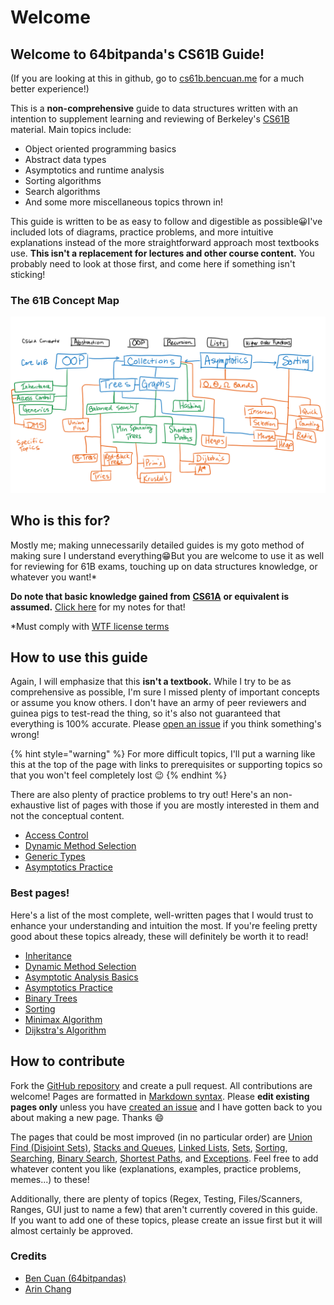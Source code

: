 # Welcome

## Welcome to 64bitpanda's CS61B Guide!

\(If you are looking at this in github, go to [cs61b.bencuan.me](https://cs61b.bencuan.me) for a much better experience!\)

This is a **non-comprehensive** guide to data structures written with an intention to supplement learning and reviewing of Berkeley's [CS61B](https://inst.eecs.berkeley.edu/~cs61b) material. Main topics include:

* Object oriented programming basics
* Abstract data types
* Asymptotics and runtime analysis
* Sorting algorithms
* Search algorithms
* And some more miscellaneous topics thrown in!

This guide is written to be as easy to follow and digestible as possible😀I've included lots of diagrams, practice problems, and more intuitive explanations instead of the more straightforward approach most textbooks use. **This isn't a replacement for lectures and other course content.** You probably need to look at those first, and come here if something isn't sticking!

### The 61B Concept Map

![](.gitbook/assets/image%20%2884%29.png)

## Who is this for?

Mostly me; making unnecessarily detailed guides is my goto method of making sure I understand everything😁But you are welcome to use it as well for reviewing for 61B exams, touching up on data structures knowledge, or whatever you want!\*

**Do note that basic knowledge gained from** [**CS61A**](https://cs61a.org/) **or equivalent is assumed.** [Click here](https://64bitpandas.github.io/cs61a) for my notes for that!

\*Must comply with [WTF license terms](https://github.com/64bitpandas/cs61b-notes/blob/master/LICENSE.md)

## How to use this guide

Again, I will emphasize that this **isn't a textbook.** While I try to be as comprehensive as possible, I'm sure I missed plenty of important concepts or assume you know others. I don't have an army of peer reviewers and guinea pigs to test-read the thing, so it's also not guaranteed that everything is 100% accurate. Please [open an issue](https://github.com/64bitpandas/cs61b-notes/issues) if you think something's wrong!

{% hint style="warning" %}
For more difficult topics, I'll put a warning like this at the top of the page with links to prerequisites or supporting topics so that you won't feel completely lost 😉
{% endhint %}

There are also plenty of practice problems to try out! Here's an non-exhaustive list of pages with those if you are mostly interested in them and not the conceptual content.

* [Access Control](oop/access-control.md#practice)
* [Dynamic Method Selection](oop/dynamic-method-selection.md)
* [Generic Types](oop/generics.md#generic-subtypes)
* [Asymptotics Practice](asymptotics/asymptotics-practice.md)

### Best pages!

Here's a list of the most complete, well-written pages that I would trust to enhance your understanding and intuition the most. If you're feeling pretty good about these topics already, these will definitely be worth it to read!

* [Inheritance](oop/inheritance.md)
* [Dynamic Method Selection](oop/dynamic-method-selection.md)
* [Asymptotic Analysis Basics](asymptotics/asymptotics.md)
* [Asymptotics Practice](asymptotics/asymptotics-practice.md)
* [Binary Trees](abstract-data-types/binary-trees/)
* [Sorting](sorting/sorting-basics.md)
* [Minimax Algorithm](algorithms/untitled.md)
* [Dijkstra's Algorithm](algorithms/shortest-paths/dijkstras-algorithm.md)

## How to contribute

Fork the [GitHub repository](https://github.com/64bitpandas/cs61b-notes) and create a pull request. All contributions are welcome! Pages are formatted in [Markdown syntax](https://docs.gitbook.com/editing-content/markdown). Please **edit existing pages only** unless you have [created an issue](https://github.com/64bitpandas/cs61b-notes/issues) and I have gotten back to you about making a new page. Thanks 😄

The pages that could be most improved \(in no particular order\) are [Union Find \(Disjoint Sets\)](abstract-data-types/union-find-disjoint-sets.md), [Stacks and Queues](abstract-data-types/collections/stacks-and-queues.md), [Linked Lists](abstract-data-types/collections/linked-lists.md), [Sets](abstract-data-types/collections/sets.md), [Sorting](sorting/sorting-basics.md), [Searching](algorithms/searching/), [Binary Search](algorithms/searching/binary-search.md), [Shortest Paths](algorithms/shortest-paths/), and [Exceptions](misc-topics/exceptions.md). Feel free to add whatever content you like \(explanations, examples, practice problems, memes...\) to these!

Additionally, there are plenty of topics \(Regex, Testing, Files/Scanners, Ranges, GUI just to name a few\) that aren't currently covered in this guide. If you want to add one of these topics, please create an issue first but it will almost certainly be approved.

### Credits

* [Ben Cuan \(64bitpandas\)](https://github.com/64bitpandas)
* [Arin Chang](https://github.com/arinchang)

